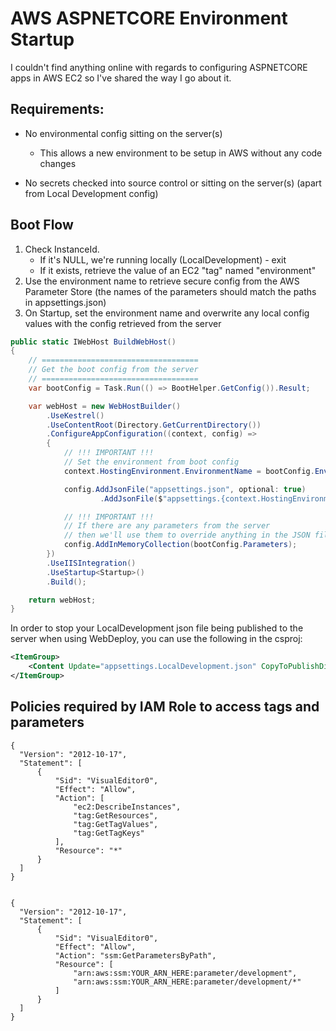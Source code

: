# AWS ASPNETCORE Environment Startup

I couldn't find anything online with regards to configuring ASPNETCORE apps in AWS EC2 so I've shared the way I go about it.

## Requirements:

* No environmental config sitting on the server(s)
  * This allows a new environment to be setup in AWS without any code changes

* No secrets checked into source control or sitting on the server(s) (apart from Local Development config)

## Boot Flow

1. Check InstanceId.
   * If it's NULL, we're running locally (LocalDevelopment) - exit
   * If it exists, retrieve the value of an EC2 "tag" named "environment"
2. Use the environment name to retrieve secure config from the AWS Parameter Store (the names of the parameters should match the paths in appsettings.json)
3. On Startup, set the environment name and overwrite any local config values with the config retrieved from the server

```C#
public static IWebHost BuildWebHost()
{
    // ===================================
    // Get the boot config from the server
    // ===================================
    var bootConfig = Task.Run(() => BootHelper.GetConfig()).Result;

    var webHost = new WebHostBuilder()
        .UseKestrel()
        .UseContentRoot(Directory.GetCurrentDirectory())
        .ConfigureAppConfiguration((context, config) =>
        {
            // !!! IMPORTANT !!!
            // Set the environment from boot config
            context.HostingEnvironment.EnvironmentName = bootConfig.Environment;

            config.AddJsonFile("appsettings.json", optional: true)
                    .AddJsonFile($"appsettings.{context.HostingEnvironment.EnvironmentName}.json", optional: true);

            // !!! IMPORTANT !!!
            // If there are any parameters from the server
            // then we'll use them to override anything in the JSON files
            config.AddInMemoryCollection(bootConfig.Parameters);
        })
        .UseIISIntegration()
        .UseStartup<Startup>()
        .Build();

    return webHost;
}
```

In order to stop your LocalDevelopment json file being published to the server when using WebDeploy, you can use the following in the csproj:

```xml
<ItemGroup>
    <Content Update="appsettings.LocalDevelopment.json" CopyToPublishDirectory="Never" />
</ItemGroup>
```

## Policies required by IAM Role to access tags and parameters

```
{
  "Version": "2012-10-17",
  "Statement": [
      {
          "Sid": "VisualEditor0",
          "Effect": "Allow",
          "Action": [
              "ec2:DescribeInstances",
              "tag:GetResources",
              "tag:GetTagValues",
              "tag:GetTagKeys"
          ],
          "Resource": "*"
      }
  ]
}


{
  "Version": "2012-10-17",
  "Statement": [
      {
          "Sid": "VisualEditor0",
          "Effect": "Allow",
          "Action": "ssm:GetParametersByPath",
          "Resource": [
              "arn:aws:ssm:YOUR_ARN_HERE:parameter/development",
              "arn:aws:ssm:YOUR_ARN_HERE:parameter/development/*"
          ]
      }
  ]
}
```
